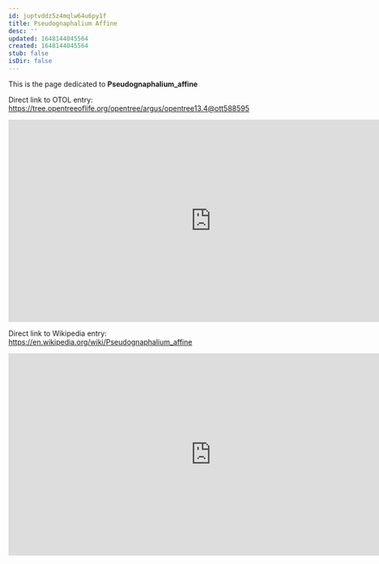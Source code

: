 ```yaml
---
id: juptvddz5z4mqlw64u6py1f
title: Pseudognaphalium Affine
desc: ''
updated: 1648144045564
created: 1648144045564
stub: false
isDir: false
---
```

This is the page dedicated to **Pseudognaphalium_affine**


Direct link to OTOL entry: https://tree.opentreeoflife.org/opentree/argus/opentree13.4@ott588595



<html>
    <body>
    <iframe src="https://tree.opentreeoflife.org/opentree/argus/opentree13.4@ott588595"
    width="800" height="400" frameborder="0" allowfullscreen> </iframe>
    </body>
</html>
    


Direct link to Wikipedia entry: https://en.wikipedia.org/wiki/Pseudognaphalium_affine



<html>
    <body>
    <iframe src="https://en.wikipedia.org/wiki/Pseudognaphalium_affine"
    width="800" height="400" frameborder="0" allowfullscreen> </iframe>
    </body>
</html>
    
